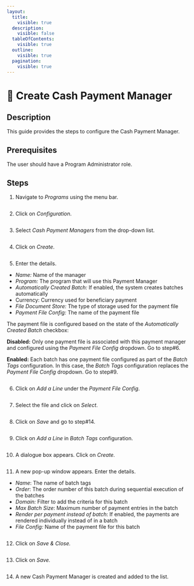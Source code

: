 ```yaml
---
layout:
  title:
    visible: true
  description:
    visible: false
  tableOfContents:
    visible: true
  outline:
    visible: true
  pagination:
    visible: true
---
```


# 📔 Create Cash Payment Manager

## Description

This guide provides the steps to configure the Cash Payment Manager.

## Prerequisites

The user should have a Program Administrator role.

## Steps

1. Navigate to _Programs_ using the menu bar.

<figure><img src="../../../../../../.gitbook/assets/payment-manager-program (2).png" alt=""><figcaption></figcaption></figure>

2. Click on _Configuration_.

<figure><img src="../../../../../../.gitbook/assets/payment-manager-conf.png" alt=""><figcaption></figcaption></figure>

3. Select _Cash Payment Managers_ from the drop-down list.

<figure><img src="../../../../../../.gitbook/assets/payment-manger-dropdown-cash (1).PNG" alt=""><figcaption></figcaption></figure>

4. Click on _Create_.

<figure><img src="../../../../../../.gitbook/assets/cash-payment-create.PNG" alt=""><figcaption></figcaption></figure>

5. Enter the details.

* _Name:_ Name of the manager
* _Program:_ The program that will use this Payment Manager
* _Automatically Created Batch:_ If enabled, the system creates batches automatically
* Currency: Currency used for beneficiary payment
* _File Document Store:_ The type of storage used for the payment file
* _Payment File Config:_ The name of the payment file

The payment file is configured based on the state of the _Automatically Created Batch_ checkbox:

**Disabled:** Only one payment file is associated with this payment manager and configured using the _Payment File Config_ dropdown. Go to step#6.

**Enabled:** Each batch has one payment file configured as part of the _Batch Tags_ configuration. In this case, the _Batch Tags_ configuration replaces the _Payment File Config_ dropdown. Go to step#9.

<figure><img src="../../../../../../.gitbook/assets/cash-payment-manager-file-conf.PNG" alt=""><figcaption></figcaption></figure>

6. Click on _Add a Line_ under the _Payment File Config_.

<figure><img src="../../../../../../.gitbook/assets/cash-payment-details (2).PNG" alt=""><figcaption></figcaption></figure>

7. Select the file and click on _Select_.

<figure><img src="../../../../../../.gitbook/assets/voucher-payment-select.png" alt=""><figcaption></figcaption></figure>

8. Click on _Save_ and go to step#14.

<figure><img src="../../../../../../.gitbook/assets/cash-payment-file-save (2).png" alt=""><figcaption></figcaption></figure>

9. Click on _Add a Line_ in _Batch Tags_ configuration.

<figure><img src="../../../../../../.gitbook/assets/cash-payment-save (1).PNG" alt=""><figcaption></figcaption></figure>

10. A dialogue box appears. Click on _Create._

<figure><img src="../../../../../../.gitbook/assets/batch-tags-list (1).PNG" alt=""><figcaption></figcaption></figure>

11. A new pop-up window appears. Enter the details.

* _Name_: The name of batch tags
* _Order_: The order number of this batch during sequential execution of the batches
* _Domain:_ Filter to add the criteria for this batch
* _Max Batch Size_: Maximum number of payment entries in the batch
* _Render per payment instead of batch_: If enabled, the payments are rendered individually instead of in a batch
* _File Config:_ Name of the payment file for this batch

<figure><img src="../../../../../../.gitbook/assets/batch-tags-drop-down (2).png" alt=""><figcaption></figcaption></figure>

12. Click on _Save & Close._

<figure><img src="../../../../../../.gitbook/assets/batch-tags-template (2).png" alt=""><figcaption></figcaption></figure>

13. Click on _Save._

<figure><img src="../../../../../../.gitbook/assets/cash-payment-save (5).PNG" alt=""><figcaption></figcaption></figure>

14. A new Cash Payment Manager is created and added to the list.

<figure><img src="../../../../../../.gitbook/assets/cash-payment-result (1).PNG" alt=""><figcaption></figcaption></figure>
